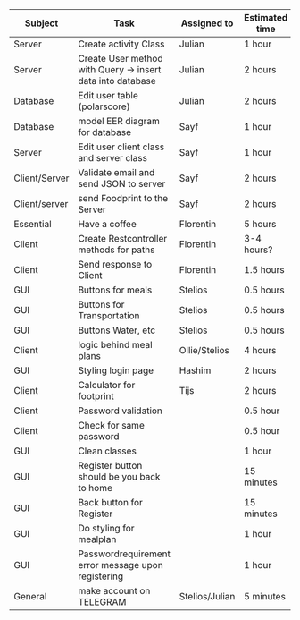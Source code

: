 |Subject |Task | Assigned to | Estimated time |
 ------------ | ------------ | ------------- | ------------- 
 Server | Create activity Class | Julian | 1 hour
 Server | Create User method with Query -> insert data into database |Julian | 2 hours
 Database | Edit user table (polarscore) | Julian | 2 hours
 Database | model EER diagram for database | Sayf | 1 hour
 Server | Edit user client class and server class | Sayf | 1 hour
 Client/Server | Validate email and send JSON to server | Sayf | 2 hours
 Client/server | send Foodprint to the Server | Sayf | 2 hours
 Essential | Have a coffee | Florentin | 5 hours
 Client | Create Restcontroller methods for paths | Florentin | 3-4 hours?
 Client | Send response to Client | Florentin | 1.5 hours
 GUI | Buttons for meals | Stelios | 0.5 hours
 GUI | Buttons for Transportation  | Stelios | 0.5 hours
 GUI | Buttons Water, etc | Stelios | 0.5 hours
 Client | logic behind meal plans | Ollie/Stelios | 4 hours
 GUI | Styling login page | Hashim | 2 hours
 Client | Calculator for footprint | Tijs | 2 hours
 Client | Password validation | | 0.5 hour
 Client | Check for same password | | 0.5 hour
 GUI | Clean classes | | 1 hour | 
 GUI | Register button should be you back to home | | 15 minutes
 GUI | Back button for Register | | 15 minutes
 GUI | Do styling for mealplan | | 1 hour
 GUI | Passwordrequirement error message upon registering| | 1 hour
 General | make account on TELEGRAM| Stelios/Julian | 5 minutes 